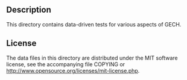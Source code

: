 Description
------------

This directory contains data-driven tests for various aspects of GECH.

License
--------

The data files in this directory are distributed under the MIT software
license, see the accompanying file COPYING or
http://www.opensource.org/licenses/mit-license.php.

